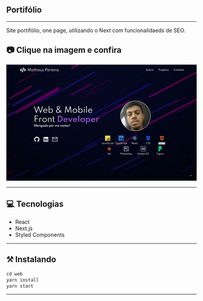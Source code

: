 ## Portifólio
---
Site portifólio, one page, utilizando o Next com funcionalidaeds de SEO. 

## 📷 Clique na imagem e confira

<!-- <img src="public/site-preview-image.png" alt="image"/> -->

[![name](public/site-preview-image.png)](https://matheus-pereira.vercel.app/)


---

## 💻 Tecnologias 
- React
- Next.js
- Styled Components
---

## ⚒ Instalando

    cd web
    yarn install
    yarn start

---
